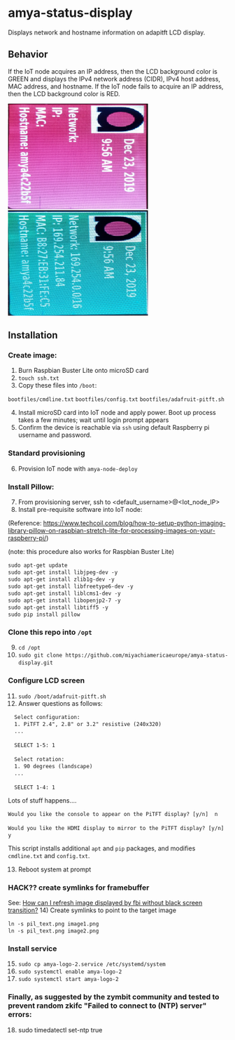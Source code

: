 # amya-status-display

Displays network and hostname information on adapitft LCD display.  

## Behavior
If the IoT node acquires an IP address, then the LCD background color is GREEN and displays the IPv4 network address (CIDR), IPv4 host address, MAC address, and hostname.  If the IoT node fails to acquire an IP address, then the LCD background color is RED.

<img src="https://github.com/miyachiamericaeurope/amya-status-display/blob/media/NoConnection.jpg" alt="No connection" width="320p" height="240"> <img src="https://github.com/miyachiamericaeurope/amya-status-display/blob/media/Connection.jpg" alt="OK connection" width="320p" height="240">


## Installation

### Create image:
1) Burn Raspbian Buster Lite onto microSD card
2) `touch ssh.txt`
3) Copy these files into `/boot`:

  `bootfiles/cmdline.txt`
  `bootfiles/config.txt`
  `bootfiles/adafruit-pitft.sh`
  
4) Install microSD card into IoT node and apply power. Boot up process takes a few minutes; wait until login prompt appears
5) Confirm the device is reachable via `ssh` using default Raspberry pi username and password.

### Standard provisioning
6) Provision IoT node with `amya-node-deploy`

### Install Pillow:
7) From provisioning server, ssh to <default_username>@<Iot_node_IP>
8) Install pre-requisite software into IoT node:

(Reference: https://www.techcoil.com/blog/how-to-setup-python-imaging-library-pillow-on-raspbian-stretch-lite-for-processing-images-on-your-raspberry-pi/)

(note: this procedure also works for Raspbian Buster Lite)
```
sudo apt-get update
sudo apt-get install libjpeg-dev -y
sudo apt-get install zlib1g-dev -y
sudo apt-get install libfreetype6-dev -y
sudo apt-get install liblcms1-dev -y
sudo apt-get install libopenjp2-7 -y
sudo apt-get install libtiff5 -y
sudo pip install pillow
```
### Clone this repo into `/opt`
9) `cd /opt`
10) `sudo git clone https://github.com/miyachiamericaeurope/amya-status-display.git`

### Configure LCD screen
11) `sudo /boot/adafruit-pitft.sh`
12) Answer questions as follows:
```
  Select configuration:
  1. PiTFT 2.4", 2.8" or 3.2" resistive (240x320)
  ...

  SELECT 1-5: 1 

  Select rotation:
  1. 90 degrees (landscape)
  ...

  SELECT 1-4: 1
  ```
  Lots of stuff happens....
  ```
  Would you like the console to appear on the PiTFT display? [y/n]  n

  Would you like the HDMI display to mirror to the PiTFT display? [y/n] y
  ```

This script installs additional `apt` and `pip` packages, and modifies `cmdline.txt` and `config.txt`.

13) Reboot system at prompt

### HACK?? create symlinks for framebuffer
See: [How can I refresh image displayed by fbi without black screen transition?](https://raspberrypi.stackexchange.com/questions/24180/how-can-i-refresh-image-displayed-by-fbi-without-black-screen-transition)
14) Create symlinks to point to the target image
```
ln -s pil_text.png image1.png
ln -s pil_text.png image2.png
```

### Install service
15) `sudo cp amya-logo-2.service /etc/systemd/system`
16) `sudo systemctl enable amya-logo-2`
17) `sudo systemctl start amya-logo-2`

### Finally, as suggested by the zymbit community and tested to prevent random zkifc "Failed to connect to (NTP) server" errors:
18) sudo timedatectl set-ntp true



